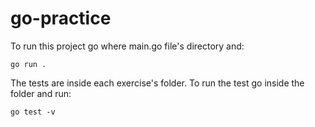 # go-practice

To run this project go where main.go file's directory and:

```
go run .
```

The tests are inside each exercise's folder.
To run the test go inside the folder and run:

```
go test -v
```

